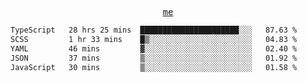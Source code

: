 <p align="center">
  <samp>
    <a href="https://yiwwhl.com">me</a>
  </samp>
</p>

<!--START_SECTION:waka-->

```txt
TypeScript   28 hrs 25 mins  ██████████████████████░░░   87.63 %
SCSS         1 hr 33 mins    █▒░░░░░░░░░░░░░░░░░░░░░░░   04.83 %
YAML         46 mins         ▓░░░░░░░░░░░░░░░░░░░░░░░░   02.40 %
JSON         37 mins         ▒░░░░░░░░░░░░░░░░░░░░░░░░   01.92 %
JavaScript   30 mins         ▒░░░░░░░░░░░░░░░░░░░░░░░░   01.58 %
```

<!--END_SECTION:waka-->